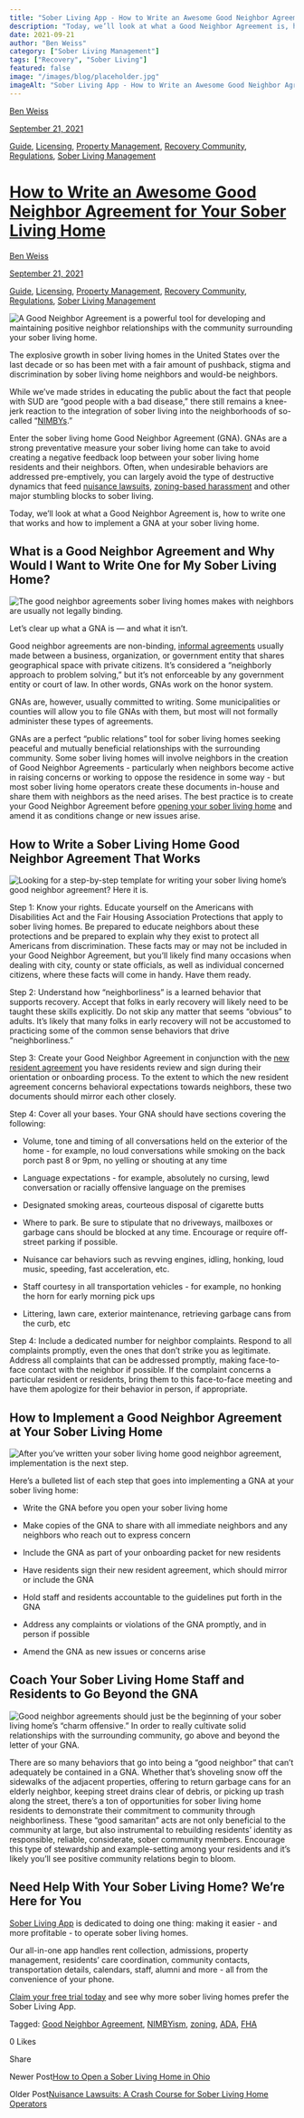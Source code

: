```yaml
---
title: "Sober Living App - How to Write an Awesome Good Neighbor Agreement for Your Sober Living Home"
description: "Today, we’ll look at what a Good Neighbor Agreement is, how to write one that works and how to implement a GNA at your sober living home."
date: 2021-09-21
author: "Ben Weiss"
category: ["Sober Living Management"]
tags: ["Recovery", "Sober Living"]
featured: false
image: "/images/blog/placeholder.jpg"
imageAlt: "Sober Living App - How to Write an Awesome Good Neighbor Agreement for Your Sober Living Home"
---
```


[Ben Weiss](../../../../sober-living-app-blog%EF%B9%96author=5a811b27db7926c296af1851.html)

[September 21, 2021](how-to-write-an-awesome-good-neighbor-agreement-for-your-sober-living-home.html)

[Guide](../../../category/Guide.html), [Licensing](../../../category/Licensing.html), [Property Management](../../../category/Property+Management.html), [Recovery Community](../../../category/Recovery+Community.html), [Regulations](../../../category/Regulations.html), [Sober Living Management](../../../category/Sober+Living+Management.html)

#  [How to Write an Awesome Good Neighbor Agreement for Your Sober Living Home](how-to-write-an-awesome-good-neighbor-agreement-for-your-sober-living-home.html)

[Ben Weiss](../../../../sober-living-app-blog%EF%B9%96author=5a811b27db7926c296af1851.html)

[September 21, 2021](how-to-write-an-awesome-good-neighbor-agreement-for-your-sober-living-home.html)

[Guide](../../../category/Guide.html), [Licensing](../../../category/Licensing.html), [Property Management](../../../category/Property+Management.html), [Recovery Community](../../../category/Recovery+Community.html), [Regulations](../../../category/Regulations.html), [Sober Living Management](../../../category/Sober+Living+Management.html)

![A Good Neighbor Agreement is a powerful tool for developing and maintaining positive neighbor relationships with the community surrounding your sober living home.](/images/blog/how-to-write-an-awesome-good-neighbor-agreement-for-your-sober-living-home/Screen_Shot_2021-09-21_at_2.30.22_PM.png)

The explosive growth in sober living homes in the United States over the last decade or so has been met with a fair amount of pushback, stigma and discrimination by sober living home neighbors and would-be neighbors.

While we’ve made strides in educating the public about the fact that people with SUD are “good people with a bad disease,” there still remains a knee-jerk reaction to the integration of sober living into the neighborhoods of so-called “[NIMBYs](https://soberlivingapp.com/sober-living-app-blog/2019/11/19/dealing-with-nimbys-at-your-sober-living-housenbsp).”

Enter the sober living home Good Neighbor Agreement (GNA). GNAs are a strong preventative measure your sober living home can take to avoid creating a negative feedback loop between your sober living home residents and their neighbors. Often, when undesirable behaviors are addressed pre-emptively, you can largely avoid the type of destructive dynamics that feed [nuisance lawsuits](../../8/31/nuisance-lawsuits-a-crash-course-for-sober-living-home-operators.html), [zoning-based harassment](../../8/3/understanding-national-regulations-on-sober-living-homes-in-the-united-states-part-1.html) and other major stumbling blocks to sober living. 

Today, we’ll look at what a Good Neighbor Agreement is, how to write one that works and how to implement a GNA at your sober living home.

## What is a Good Neighbor Agreement and Why Would I Want to Write One for My Sober Living Home? 

![The good neighbor agreements sober living homes makes with neighbors are usually not legally binding.](/images/blog/how-to-write-an-awesome-good-neighbor-agreement-for-your-sober-living-home/Screen_Shot_2021-09-21_at_2.30.32_PM.png)

Let’s clear up what a GNA is — and what it isn’t. 

Good neighbor agreements are non-binding, [informal agreements](https://www.jstor.org/stable/29766980) usually made between a business, organization, or government entity that shares geographical space with private citizens. It’s considered a “neighborly approach to problem solving,” but it’s not enforceable by any government entity or court of law. In other words, GNAs work on the honor system. 

GNAs are, however, usually committed to writing. Some municipalities or counties will allow you to file GNAs with them, but most will not formally administer these types of agreements. 

GNAs are a perfect “public relations” tool for sober living homes seeking peaceful and mutually beneficial relationships with the surrounding community. Some sober living homes will involve neighbors in the creation of Good Neighbor Agreements - particularly when neighbors become active in raising concerns or working to oppose the residence in some way - but most sober living home operators create these documents in-house and share them with neighbors as the need arises. The best practice is to create your Good Neighbor Agreement before [opening your sober living home](https://soberlivingapp.com/sober-living-app-blog/2019/5/13/you-opened-a-sober-living-homenow-what) and amend it as conditions change or new issues arise. 

## How to Write a Sober Living Home Good Neighbor Agreement That Works 

![Looking for a step-by-step template for writing your sober living home’s good neighbor agreement? Here it is.](/images/blog/how-to-write-an-awesome-good-neighbor-agreement-for-your-sober-living-home/Screen_Shot_2021-09-21_at_2.30.44_PM.png)

Step 1: Know your rights. Educate yourself on the Americans with Disabilities Act and the Fair Housing Association Protections that apply to sober living homes. Be prepared to educate neighbors about these protections and be prepared to explain why they exist to protect all Americans from discrimination. These facts may or may not be included in your Good Neighbor Agreement, but you’ll likely find many occasions when dealing with city, county or state officials, as well as individual concerned citizens, where these facts will come in handy. Have them ready.

Step 2: Understand how “neighborliness” is a learned behavior that supports recovery. Accept that folks in early recovery will likely need to be taught these skills explicitly. Do not skip any matter that seems “obvious” to adults. It’s likely that many folks in early recovery will not be accustomed to practicing some of the common sense behaviors that drive “neighborliness.” 

Step 3: Create your Good Neighbor Agreement in conjunction with the [new resident agreement](https://soberlivingapp.com/sober-living-app-blog/2020/6/30/heres-what-you-need-to-start-including-in-your-sober-living-home-resident-agreements) you have residents review and sign during their orientation or onboarding process. To the extent to which the new resident agreement concerns behavioral expectations towards neighbors, these two documents should mirror each other closely. 

Step 4: Cover all your bases. Your GNA should have sections covering the following: 

  * Volume, tone and timing of all conversations held on the exterior of the home - for example, no loud conversations while smoking on the back porch past 8 or 9pm, no yelling or shouting at any time

  * Language expectations - for example, absolutely no cursing, lewd conversation or racially offensive language on the premises

  * Designated smoking areas, courteous disposal of cigarette butts 

  * Where to park. Be sure to stipulate that no driveways, mailboxes or garbage cans should be blocked at any time. Encourage or require off-street parking if possible. 

  * Nuisance car behaviors such as revving engines, idling, honking, loud music, speeding, fast acceleration, etc.

  * Staff courtesy in all transportation vehicles - for example, no honking the horn for early morning pick ups 

  * Littering, lawn care, exterior maintenance, retrieving garbage cans from the curb, etc

Step 4: Include a dedicated number for neighbor complaints. Respond to all complaints promptly, even the ones that don’t strike you as legitimate. Address all complaints that can be addressed promptly, making face-to-face contact with the neighbor if possible. If the complaint concerns a particular resident or residents, bring them to this face-to-face meeting and have them apologize for their behavior in person, if appropriate. 

## How to Implement a Good Neighbor Agreement at Your Sober Living Home 

![After you’ve written your sober living home good neighbor agreement, implementation is the next step.](/images/blog/how-to-write-an-awesome-good-neighbor-agreement-for-your-sober-living-home/Screen_Shot_2021-09-21_at_2.30.55_PM.png)

Here’s a bulleted list of each step that goes into implementing a GNA at your sober living home:

  * Write the GNA before you open your sober living home 

  * Make copies of the GNA to share with all immediate neighbors and any neighbors who reach out to express concern

  * Include the GNA as part of your onboarding packet for new residents

  * Have residents sign their new resident agreement, which should mirror or include the GNA

  * Hold staff and residents accountable to the guidelines put forth in the GNA

  * Address any complaints or violations of the GNA promptly, and in person if possible 

  * Amend the GNA as new issues or concerns arise

## Coach Your Sober Living Home Staff and Residents to Go Beyond the GNA

![Good neighbor agreements should just be the beginning of your sober living home’s “charm offensive.” In order to really cultivate solid relationships with the surrounding community, go above and beyond the letter of your GNA.](/images/blog/how-to-write-an-awesome-good-neighbor-agreement-for-your-sober-living-home/Screen_Shot_2021-09-21_at_2.31.05_PM.png)

There are so many behaviors that go into being a “good neighbor” that can’t adequately be contained in a GNA. Whether that’s shoveling snow off the sidewalks of the adjacent properties, offering to return garbage cans for an elderly neighbor, keeping street drains clear of debris, or picking up trash along the street, there’s a ton of opportunities for sober living home residents to demonstrate their commitment to community through neighborliness. These “good samaritan” acts are not only beneficial to the community at large, but also instrumental to rebuilding residents’ identity as responsible, reliable, considerate, sober community members. Encourage this type of stewardship and example-setting among your residents and it’s likely you’ll see positive community relations begin to bloom.

## Need Help With Your Sober Living Home? We’re Here for You

[Sober Living App](../../../../index.html) is dedicated to doing one thing: making it easier - and more profitable - to operate sober living homes. 

Our all-in-one app handles rent collection, admissions, property management, residents’ care coordination, community contacts, transportation details, calendars, staff, alumni and more - all from the convenience of your phone. 

[Claim your free trial today](https://behavehealth.com/get-started) and see why more sober living homes prefer the Sober Living App.

Tagged: [Good Neighbor Agreement](../../../tag/Good+Neighbor+Agreement.html), [NIMBYism](../../../tag/NIMBYism.html), [zoning](../../../tag/zoning.html), [ADA](../../../tag/ADA.html), [FHA](../../../tag/FHA.html)

0 Likes

Share

Newer Post[How to Open a Sober Living Home in Ohio](https://soberlivingapp.com/sober-living-app-blog/2021/10/12/how-to-open-a-sober-living-home-in-ohio)

Older Post[Nuisance Lawsuits: A Crash Course for Sober Living Home Operators](../../8/31/nuisance-lawsuits-a-crash-course-for-sober-living-home-operators.html)